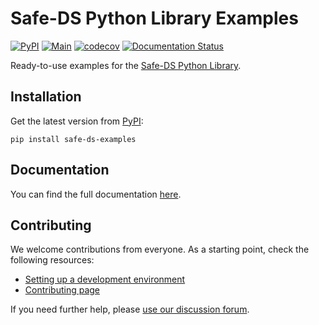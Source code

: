 # Safe-DS Python Library Examples

[![PyPI](https://img.shields.io/pypi/v/safe-ds-examples)](https://pypi.org/project/safe-ds-examples)
[![Main](https://github.com/Safe-DS/Library-Examples/actions/workflows/main.yml/badge.svg)](https://github.com/Safe-DS/Library-Examples/actions/workflows/main.yml)
[![codecov](https://codecov.io/gh/Safe-DS/Library-Examples/branch/main/graph/badge.svg?token=X5CU9V952H)](https://codecov.io/gh/Safe-DS/Library-Examples)
[![Documentation Status](https://readthedocs.org/projects/stdlib-examples/badge/?version=stable)](https://library-examples.safeds.com)

Ready-to-use examples for the [Safe-DS Python Library](https://github.com/Safe-DS/Library).

## Installation

Get the latest version from [PyPI](https://pypi.org/project/safe-ds-examples):

```shell
pip install safe-ds-examples
```

## Documentation

You can find the full documentation [here](https://library-examples.safeds.com).

## Contributing

We welcome contributions from everyone. As a starting point, check the following resources:

* [Setting up a development environment](https://library-examples.safeds.com/en/latest/development/environment/)
* [Contributing page](https://github.com/Safe-DS/Library-Examples/contribute)

If you need further help, please [use our discussion forum][forum].

[forum]: https://github.com/orgs/Safe-DS/discussions
